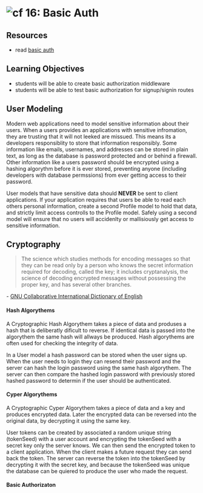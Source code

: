 ![cf](http://i.imgur.com/7v5ASc8.png) 16: Basic Auth
===

## Resources
* read [basic auth](https://en.wikipedia.org/wiki/Basic_access_authentication)

## Learning Objectives
* students will be able to create basic authorization middleware
* students will be able to test basic authorization for signup/signin routes

## User Modeling
Modern web applications need to model sensitive information about their users. When a users provides an applications with sensitive infromation, they are trusting that it will not leeked are missued. This means its a developers responsiblity to store that information responsibly. Some information like emails, usernames, and addresses can be stored in plain text, as long as the database is password protected and or behind a firewall. Other information like a users password should be encrypted using a hashing algorythm before it is ever stored, preventing anyone (including developers with database permssions) from ever getting access to their password.  

User models that have sensitive data should **NEVER** be sent to client applications. If your application requires that users be able to read each others personal information, create a second Profile model to hold that data, and strictly limit access controlls to the Profile model. Safely using a second model will ensure that no users will accidenlty or mallisiously get access to sensitive information. 

## Cryptography 
> The science which studies methods for encoding messages so that they can be read only by a person who knows the secret information required for decoding, called the key; it includes cryptanalysis, the science of decoding encrypted messages without possessing the proper key, and has several other branches.  

\- [GNU Collaborative International Dictionary of English](http://gcide.gnu.org.ua) 

#### Hash Algorythems
A Cryptographic Hash Algorythem takes a piece of data and produses a hash that is deliberatly dificult to reverse. If identical data is passed into the algorythem the same hash will allways be produced. Hash algorythems are often used for checking the integrity of data. 

In a User model a hash password can be stored when the user signs up. When the user needs to login they can resend their password and the server can hash the login password using the same hash algorythem. The server can then compare the hashed login password with previously stored hashed password to determin if the user should be authenticated.

#### Cyper Algorythems
A Cryptographic Cyper Algorythem takes a piece of data and a key and produces encrypted data. Later the encrypted data can be reversed into the original data, by decrypting it using the same key. 

User tokens can be created by associated a random unique string (tokenSeed) with a user account and encrypting the tokenSeed with a secret key only the server knows. We can then send the encrypted token to a client application. When the client makes a future request they can send back the token. The server can reverse the token into the tokenSeed by decrypting it with the secret key, and because the tokenSeed was unique the database can be quiered to produce the user who made the request. 

#### Basic Authorizaton

